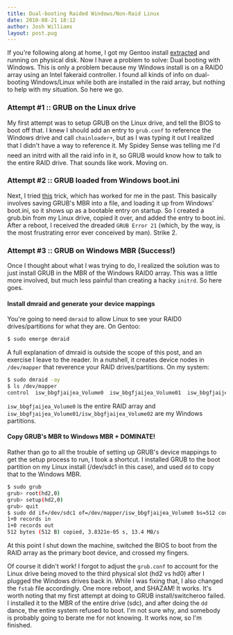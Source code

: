 ```yaml
---
title: Dual-booting Raided Windows/Non-Raid Linux
date: 2010-08-21 18:12
author: Josh Williams
layout: post.pug
---
```

If you're following along at home, I got my Gentoo install
[extracted](/blog/2010/08/moving-from-virtualbox-to-physical-disk) and running on physical
disk.  Now I have a problem to solve: Dual booting with Windows.  This is
only a problem because my Windows install is on a RAID0 array using an Intel
fakeraid controller.  I found all kinds of info on dual-booting Windows/Linux
while both are installed in the raid array, but nothing to help with my
situation.  So here we go.

### Attempt #1 :: GRUB on the Linux drive

My first attempt was to setup GRUB on the Linux drive, and tell the BIOS to
boot off that.  I knew I should add an entry to `grub.conf` to reference the
Windows drive and call `chainloader+`, but as I was typing it out I realized
that I didn't have a way to reference it.  My Spidey Sense&#0153; was telling
me I'd need an initrd with all the raid info in it, so GRUB would know how to
talk to the entire RAID drive.  That sounds like work.  Moving on.

<!--more-->

### Attempt #2 :: GRUB loaded from Windows boot.ini

Next, I tried [this](http://www.linux.com/archive/feature/113945) trick, which
has worked for me in the past.  This basically involves saving GRUB's MBR into
a file, and loading it up from Windows' boot.ini, so it shows up as a bootable
entry on startup.  So I created a grub.bin from my Linux drive, copied it over,
and added the entry to boot.ini.  After a reboot, I received the dreaded
`GRUB Error 21` (which, by the way, is the most frustrating error ever
conceived by man).  Strike 2.

### Attempt #3 :: GRUB on Windows MBR (Success!)

Once I thought about what I was trying to do, I realized the solution was to
just install GRUB in the MBR of the Windows RAID0 array.  This was a little
more involved, but much less painful than creating a hacky `initrd`.  So here
goes.

#### Install dmraid and generate your device mappings

You're going to need `dmraid` to allow Linux to see your RAID0
drives/partitions for what they are.  On Gentoo:

```bash
$ sudo emerge dmraid
```

A full explanation of dmraid is outside the scope of this post, and an exercise
I leave to the reader.  In a nutshell, it creates device nodes in `/dev/mapper`
that reverence your RAID drives/partitions.  On my system:

```bash
$ sudo dmraid -ay
$ ls /dev/mapper
control  isw_bbgfjaijea_Volume0  isw_bbgfjaijea_Volume01  isw_bbgfjaijea_Volume02
```

`isw_bbgfjaijea_Volume0` is the entire RAID array and
`isw_bbgfjaijea_Volume01/isw_bbgfjaijea_Volume02` are my Windows partitions.

#### Copy GRUB's MBR to Windows MBR + DOMINATE!

Rather than go to all the trouble of setting up GRUB's device mappings to get
the setup process to run, I took a shortcut.  I installed GRUB to the boot
partition on my Linux install (/dev/sdc1 in this case), and used `dd` to copy
that to the Windows MBR.

```bash
$ sudo grub
grub> root(hd2,0)
grub> setup(hd2,0)
grub> quit
$ sudo dd if=/dev/sdc1 of=/dev/mapper/isw_bbgfjaijea_Volume0 bs=512 count=1
1+0 records in
1+0 records out
512 bytes (512 B) copied, 3.8321e-05 s, 13.4 MB/s
```

At this point I shut down the machine, switched the BIOS to boot from the RAID
array as the primary boot device, and crossed my fingers.

Of course it didn't work!  I forgot to adjust the `grub.conf` to account for
the Linux drive being moved to the third physical slot (hd2 vs hd0) after I
plugged the Windows drives back in.  While I was fixing that, I also changed
the `fstab` file accordingly.  One more reboot, and SHAZAM!  It works.  It's
worth noting that my first attempt at doing to GRUB install/switcheroo
failed.  I installed it to the MBR of the entire drive (sdc), and after doing
the `dd` dance, the entire system refused to boot.  I'm not sure why, and
somebody is probably going to berate me for not knowing.  It works now,
so I'm finished.
